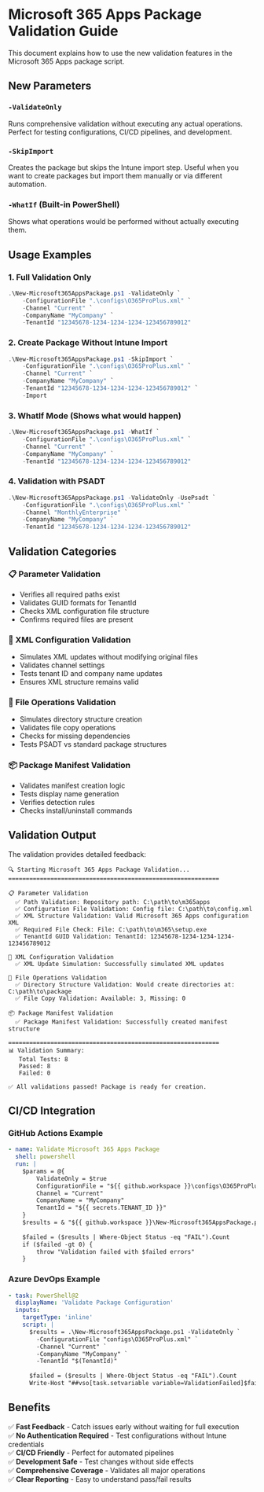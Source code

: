 # Microsoft 365 Apps Package Validation Guide

This document explains how to use the new validation features in the Microsoft 365 Apps package script.

## New Parameters

### `-ValidateOnly`
Runs comprehensive validation without executing any actual operations. Perfect for testing configurations, CI/CD pipelines, and development.

### `-SkipImport`
Creates the package but skips the Intune import step. Useful when you want to create packages but import them manually or via different automation.

### `-WhatIf` (Built-in PowerShell)
Shows what operations would be performed without actually executing them.

## Usage Examples

### 1. Full Validation Only
```powershell
.\New-Microsoft365AppsPackage.ps1 -ValidateOnly `
    -ConfigurationFile ".\configs\O365ProPlus.xml" `
    -Channel "Current" `
    -CompanyName "MyCompany" `
    -TenantId "12345678-1234-1234-1234-123456789012"
```

### 2. Create Package Without Intune Import
```powershell
.\New-Microsoft365AppsPackage.ps1 -SkipImport `
    -ConfigurationFile ".\configs\O365ProPlus.xml" `
    -Channel "Current" `
    -CompanyName "MyCompany" `
    -TenantId "12345678-1234-1234-1234-123456789012" `
    -Import
```

### 3. WhatIf Mode (Shows what would happen)
```powershell
.\New-Microsoft365AppsPackage.ps1 -WhatIf `
    -ConfigurationFile ".\configs\O365ProPlus.xml" `
    -Channel "Current" `
    -CompanyName "MyCompany" `
    -TenantId "12345678-1234-1234-1234-123456789012"
```

### 4. Validation with PSADT
```powershell
.\New-Microsoft365AppsPackage.ps1 -ValidateOnly -UsePsadt `
    -ConfigurationFile ".\configs\O365ProPlus.xml" `
    -Channel "MonthlyEnterprise" `
    -CompanyName "MyCompany" `
    -TenantId "12345678-1234-1234-1234-123456789012"
```

## Validation Categories

### 📋 Parameter Validation
- Verifies all required paths exist
- Validates GUID formats for TenantId
- Checks XML configuration file structure
- Confirms required files are present

### 📝 XML Configuration Validation
- Simulates XML updates without modifying original files
- Validates channel settings
- Tests tenant ID and company name updates
- Ensures XML structure remains valid

### 📁 File Operations Validation
- Simulates directory structure creation
- Validates file copy operations
- Checks for missing dependencies
- Tests PSADT vs standard package structures

### 📦 Package Manifest Validation
- Validates manifest creation logic
- Tests display name generation
- Verifies detection rules
- Checks install/uninstall commands

## Validation Output

The validation provides detailed feedback:

```
🔍 Starting Microsoft 365 Apps Package Validation...
============================================================

📋 Parameter Validation
  ✅ Path Validation: Repository path: C:\path\to\m365apps
  ✅ Configuration File Validation: Config file: C:\path\to\config.xml
  ✅ XML Structure Validation: Valid Microsoft 365 Apps configuration XML
  ✅ Required File Check: File: C:\path\to\m365\setup.exe
  ✅ TenantId GUID Validation: TenantId: 12345678-1234-1234-1234-123456789012

📝 XML Configuration Validation
  ✅ XML Update Simulation: Successfully simulated XML updates

📁 File Operations Validation
  ✅ Directory Structure Validation: Would create directories at: C:\path\to\package
  ✅ File Copy Validation: Available: 3, Missing: 0

📦 Package Manifest Validation
  ✅ Package Manifest Validation: Successfully created manifest structure

============================================================
📊 Validation Summary:
   Total Tests: 8
   Passed: 8
   Failed: 0

✅ All validations passed! Package is ready for creation.
```

## CI/CD Integration

### GitHub Actions Example
```yaml
- name: Validate Microsoft 365 Apps Package
  shell: powershell
  run: |
    $params = @{
        ValidateOnly = $true
        ConfigurationFile = "${{ github.workspace }}\configs\O365ProPlus.xml"
        Channel = "Current"
        CompanyName = "MyCompany"
        TenantId = "${{ secrets.TENANT_ID }}"
    }
    $results = & "${{ github.workspace }}\New-Microsoft365AppsPackage.ps1" @params
    
    $failed = ($results | Where-Object Status -eq "FAIL").Count
    if ($failed -gt 0) {
        throw "Validation failed with $failed errors"
    }
```

### Azure DevOps Example
```yaml
- task: PowerShell@2
  displayName: 'Validate Package Configuration'
  inputs:
    targetType: 'inline'
    script: |
      $results = .\New-Microsoft365AppsPackage.ps1 -ValidateOnly `
        -ConfigurationFile "configs\O365ProPlus.xml" `
        -Channel "Current" `
        -CompanyName "MyCompany" `
        -TenantId "$(TenantId)"
      
      $failed = ($results | Where-Object Status -eq "FAIL").Count
      Write-Host "##vso[task.setvariable variable=ValidationFailed]$failed"
```

## Benefits

✅ **Fast Feedback** - Catch issues early without waiting for full execution  
✅ **No Authentication Required** - Test configurations without Intune credentials  
✅ **CI/CD Friendly** - Perfect for automated pipelines  
✅ **Development Safe** - Test changes without side effects  
✅ **Comprehensive Coverage** - Validates all major operations  
✅ **Clear Reporting** - Easy to understand pass/fail results